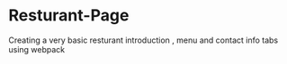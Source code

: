 # Resturant-Page
Creating a very basic resturant introduction , menu and contact info tabs using webpack